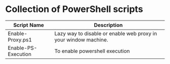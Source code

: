 # Collection of PowerShell scripts

| Script Name   | Description |
| --- | --- |
| Enable-Proxy.ps1 |  Lazy way to disable or enable web proxy in your window machine.|
| Enable-PS-Execution | To enable powershell execution |
